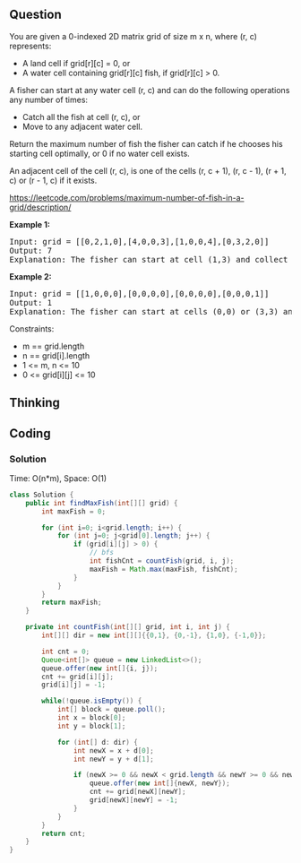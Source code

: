 ## Question
You are given a 0-indexed 2D matrix grid of size m x n, where (r, c) represents:

* A land cell if grid[r][c] = 0, or
* A water cell containing grid[r][c] fish, if grid[r][c] > 0.

A fisher can start at any water cell (r, c) and can do the following operations any number of times:

* Catch all the fish at cell (r, c), or
* Move to any adjacent water cell.

Return the maximum number of fish the fisher can catch if he chooses his starting cell optimally, or 0 if no water cell exists.

An adjacent cell of the cell (r, c), is one of the cells (r, c + 1), (r, c - 1), (r + 1, c) or (r - 1, c) if it exists.

https://leetcode.com/problems/maximum-number-of-fish-in-a-grid/description/

**Example 1:**
<pre>
Input: grid = [[0,2,1,0],[4,0,0,3],[1,0,0,4],[0,3,2,0]]
Output: 7
Explanation: The fisher can start at cell (1,3) and collect 3 fish, then move to cell (2,3) and collect 4 fish.
</pre>

**Example 2:**
<pre>
Input: grid = [[1,0,0,0],[0,0,0,0],[0,0,0,0],[0,0,0,1]]
Output: 1
Explanation: The fisher can start at cells (0,0) or (3,3) and collect a single fish. 
</pre>

Constraints:
* m == grid.length
* n == grid[i].length
* 1 <= m, n <= 10
* 0 <= grid[i][j] <= 10

## Thinking

## Coding
### Solution
Time: O(n*m),
Space: O(1)  
```java
class Solution {
    public int findMaxFish(int[][] grid) {
        int maxFish = 0;

        for (int i=0; i<grid.length; i++) {
            for (int j=0; j<grid[0].length; j++) {
                if (grid[i][j] > 0) {
                    // bfs
                    int fishCnt = countFish(grid, i, j);
                    maxFish = Math.max(maxFish, fishCnt);
                }
            }
        }
        return maxFish;
    }

    private int countFish(int[][] grid, int i, int j) {
        int[][] dir = new int[][]{{0,1}, {0,-1}, {1,0}, {-1,0}};

        int cnt = 0;
        Queue<int[]> queue = new LinkedList<>();
        queue.offer(new int[]{i, j});
        cnt += grid[i][j];
        grid[i][j] = -1;

        while(!queue.isEmpty()) {
            int[] block = queue.poll();
            int x = block[0];
            int y = block[1];

            for (int[] d: dir) {
                int newX = x + d[0];
                int newY = y + d[1];

                if (newX >= 0 && newX < grid.length && newY >= 0 && newY < grid[0].length && grid[newX][newY] > 0) {
                    queue.offer(new int[]{newX, newY});
                    cnt += grid[newX][newY];
                    grid[newX][newY] = -1;
                }
            }
        }
        return cnt;
    }
}
```

